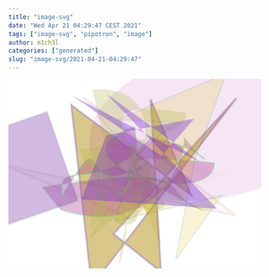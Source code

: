 ```yaml
---
title: "image-svg"
date: "Wed Apr 21 04:29:47 CEST 2021"
tags: ["image-svg", "pipotron", "image"]
author: m1ch3l
categories: ["generated"]
slug: "image-svg/2021-04-21-04:29:47"
---
```


![](image.svg)
